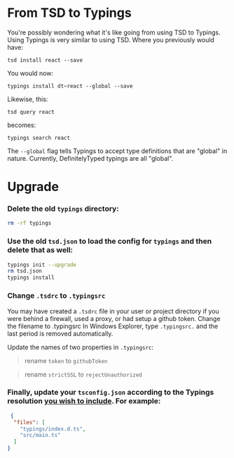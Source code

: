 # From TSD to Typings

You're possibly wondering what it's like going from using TSD to Typings. Using Typings is very similar to using TSD. Where you previously would have:

```
tsd install react --save
```

You would now:

```
typings install dt~react --global --save
```

Likewise, this:

```
tsd query react
```

becomes:

```
typings search react
```

The `--global` flag tells Typings to accept type definitions that are "global" in nature. Currently, DefinitelyTyped typings are all "global".

# Upgrade

### Delete the old `typings` directory:

```sh
rm -rf typings
```

### Use the old `tsd.json` to load the config for `typings` and then delete that as well:

```sh
typings init --upgrade
rm tsd.json
typings install
```

### Change `.tsdrc` to `.typingsrc`

You may have created a `.tsdrc` file in your user or project directory if you were behind a firewall, used a proxy, or had setup a github token. Change the filename to .typingsrc In Windows Explorer, type `.typingsrc.` and the last period is removed automatically.

Update the names of two properties in `.typingsrc`:

> rename `token` to `githubToken`

> rename `strictSSL` to `rejectUnauthorized`

### Finally, update your `tsconfig.json` according to the Typings resolution [you wish to include](https://github.com/typings/typings/blob/master/docs/faq.md#module-resolutions). For example:

```json
 {
  "files": [
    "typings/index.d.ts",
    "src/main.ts"
  ]
}
 ```
